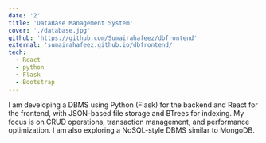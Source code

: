 ```yaml
---
date: '2'
title: 'DataBase Management System'
cover: './database.jpg'
github: 'https://github.com/Sumairahafeez/dbfrontend'
external: 'sumairahafeez.github.io/dbfrontend/'
tech:
  - React
  - python
  - Flask
  - Bootstrap
---
```


I am developing a DBMS using Python (Flask) for the backend and React for the frontend, with JSON-based file storage and BTrees for indexing. My focus is on CRUD operations, transaction management, and performance optimization. I am also exploring a NoSQL-style DBMS similar to MongoDB.
